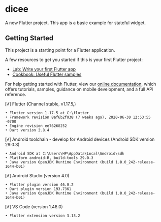 # dicee

A new Flutter project.
This app is a basic example for stateful widget.
## Getting Started

This project is a starting point for a Flutter application.

A few resources to get you started if this is your first Flutter project:

- [Lab: Write your first Flutter app](https://flutter.dev/docs/get-started/codelab)
- [Cookbook: Useful Flutter samples](https://flutter.dev/docs/cookbook)

For help getting started with Flutter, view our
[online documentation](https://flutter.dev/docs), which offers tutorials,
samples, guidance on mobile development, and a full API reference.


[√] Flutter (Channel stable, v1.17.5,)

    • Flutter version 1.17.5 at C:\flutter
    • Framework revision 8af6b2f038 (7 weeks ago), 2020-06-30 12:53:55 -0700
    • Engine revision ee76268252
    • Dart version 2.8.4


[√] Android toolchain - develop for Android devices (Android SDK version 29.0.3)

    • Android SDK at C:\Users\HP\AppData\Local\Android\sdk
    • Platform android-R, build-tools 29.0.3
    • Java version OpenJDK Runtime Environment (build 1.8.0_242-release-1644-b01)

[√] Android Studio (version 4.0)

    • Flutter plugin version 46.0.2
    • Dart plugin version 193.7361
    • Java version OpenJDK Runtime Environment (build 1.8.0_242-release-1644-b01)

[√] VS Code (version 1.48.0)

    • Flutter extension version 3.13.2
   
 
 